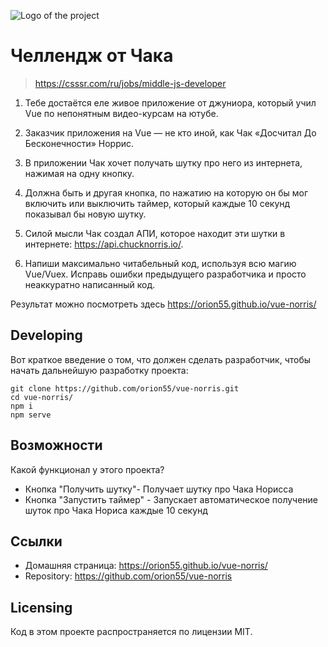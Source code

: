![Logo of the project](https://orion55.github.io/vue-norris/img/chuk.7f6ea452.gif)

# Челлендж от Чака
> https://csssr.com/ru/jobs/middle-js-developer

1. Тебе достаётся еле живое приложение от джуниора, который учил Vue по непонятным видео-курсам на ютубе.

2. Заказчик приложения на Vue — не кто иной, как Чак «Досчитал До Бесконечности» Норрис.

3. В приложении Чак хочет получать шутку про него из интернета, нажимая на одну кнопку.

4. Должна быть и другая кнопка, по нажатию на которую он бы мог включить или выключить таймер, который каждые 10 секунд показывал бы новую шутку.

5. Силой мысли Чак создал АПИ, которое находит эти шутки в интернете: https://api.chucknorris.io/.

6. Напиши максимально читабельный код, используя всю магию Vue/Vuex. Исправь ошибки предыдущего разработчика и просто неаккуратно написанный код.

Результат можно посмотреть здесь https://orion55.github.io/vue-norris/

## Developing

Вот краткое введение о том, что должен сделать разработчик, чтобы начать дальнейшую разработку проекта:

```shell
git clone https://github.com/orion55/vue-norris.git
cd vue-norris/
npm i
npm serve
```

## Возможности

Какой функционал у этого проекта?
* Кнопка "Получить шутку"- Получает шутку про Чака Норисса
* Кнопка "Запустить таймер" - Запускает автоматическое получение шуток про Чака Нориса каждые 10 секунд

## Ссылки

- Домашняя страница: https://orion55.github.io/vue-norris/
- Repository: https://github.com/orion55/vue-norris



## Licensing

Код в этом проекте распространяется по лицензии MIT.
